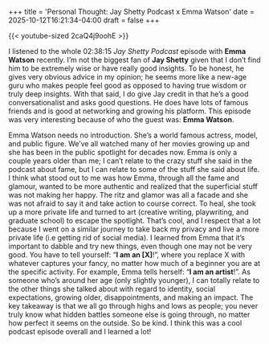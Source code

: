 +++
title = 'Personal Thought: Jay Shetty Podcast x Emma Watson'
date = 2025-10-12T16:21:34-04:00
draft = false
+++

{{< youtube-sized 2caQ4j9oohE >}}

I listened to the whole 02:38:15 *Jay Shetty Podcast* episode with **Emma Watson** recently. I’m not the biggest fan of **Jay Shetty** given that I don’t find him to be extremely wise or have really good insights. To be honest, he gives very obvious advice in my opinion; he seems more like a new-age guru who makes people feel good as opposed to having true wisdom or truly deep insights. With that said, I do give Jay credit in that he’s a good conversationalist and asks good questions. He does have lots of famous friends and is good at networking and growing his platform. This episode was very interesting because of who the guest was: **Emma Watson**. 

Emma Watson needs no introduction. She’s a world famous actress, model, and public figure. We’ve all watched many of her movies growing up and she has been in the public spotlight for decades now. Emma is only a couple years older than me; I can’t relate to the crazy stuff she said in the podcast about fame, but I can relate to some of the stuff she said about life. I think what stood out to me was how Emma, through all the fame and glamour, wanted to be more authentic and realized that the superficial stuff was not making her happy. The ritz and glamor was all a facade and she was not afraid to say it and take action to course correct. To heal, she took up a more private life and turned to art (creative writing, playwriting, and graduate school) to escape the spotlight. That’s cool, and I respect that a lot because I went on a similar journey to take back my privacy and live a more private life (i.e getting rid of social media). I learned from Emma that it’s important to dabble and try new things, even though one may not be very good. You have to tell yourself: “**I am an [X]**!”, where you replace X with whatever captures your fancy, no matter how much of a beginner you are at the specific activity. For example, Emma tells herself: “**I am an artist**!”. As someone who’s around her age (only slightly younger), I can totally relate to the other things she talked about with regard to identity, social expectations, growing older, disappointments, and making an impact. The key takeaway is that we all go through highs and lows as people; you never truly know what hidden battles someone else is going through, no matter how perfect it seems on the outside. So be kind. I think this was a cool podcast episode overall and I learned a lot!
